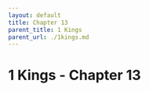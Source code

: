 ```yaml
---
layout: default
title: Chapter 13
parent_title: 1 Kings
parent_url: ./1kings.md
---
```


# 1 Kings - Chapter 13

